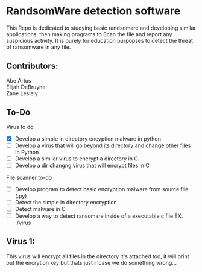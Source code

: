 # RandsomWare detection software

This Repo is dedicated to studying basic randsomare and developing similar applications, then making programs to Scan the file and report any suspicious activity. It is purely  for education purpopses to detect the threat of ransomware in any file.

## Contributors:
Abe Artus  
Elijah DeBruyne  
Zane Leslely

## To-Do

Virus to do
- [X] Develop a simple in directory encyption malware in python
- [ ] Develop a virus that will go beyond its directory and change other files in Python
- [ ] Develop a similar virus to encrypt a directory in C 
- [ ] Develop a dir changng virus that will encrypt files in C

File scanner to-do
- [ ] Develop program to detect basic encryption malware from source file (.py)
- [ ] Detect the simple in directory encryption
- [ ] Detect malware in C
- [ ] Develop a way to detect ransomare inside of a executable c file EX: ./virus

## Virus 1:
This virus will encrypt all files in the directory it's attached too, it will print out the encrytion key but thats just incase we do something wrong...
